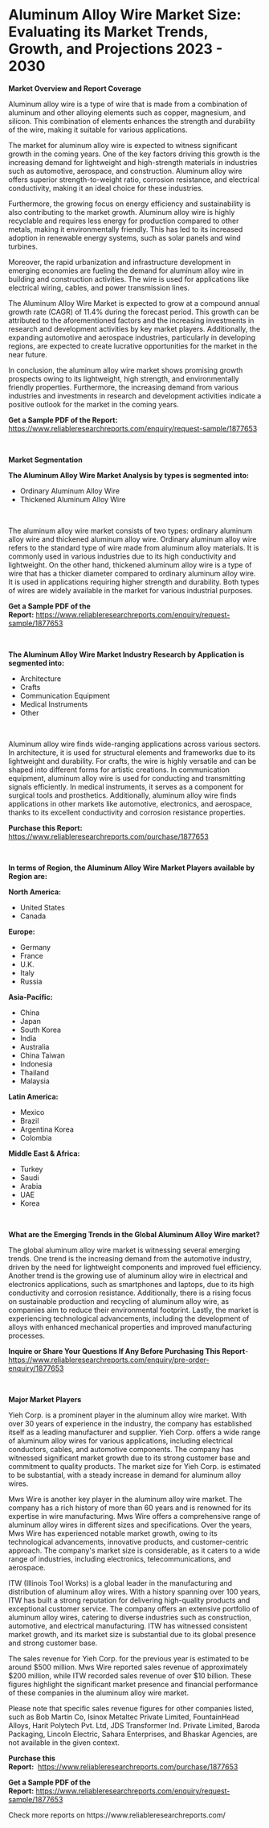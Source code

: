 <p><h1>Aluminum Alloy Wire Market Size: Evaluating its Market Trends, Growth, and Projections 2023 - 2030</h1></p><p><strong>Market Overview and Report Coverage</strong></p>
<p><p>Aluminum alloy wire is a type of wire that is made from a combination of aluminum and other alloying elements such as copper, magnesium, and silicon. This combination of elements enhances the strength and durability of the wire, making it suitable for various applications.</p><p>The market for aluminum alloy wire is expected to witness significant growth in the coming years. One of the key factors driving this growth is the increasing demand for lightweight and high-strength materials in industries such as automotive, aerospace, and construction. Aluminum alloy wire offers superior strength-to-weight ratio, corrosion resistance, and electrical conductivity, making it an ideal choice for these industries.</p><p>Furthermore, the growing focus on energy efficiency and sustainability is also contributing to the market growth. Aluminum alloy wire is highly recyclable and requires less energy for production compared to other metals, making it environmentally friendly. This has led to its increased adoption in renewable energy systems, such as solar panels and wind turbines.</p><p>Moreover, the rapid urbanization and infrastructure development in emerging economies are fueling the demand for aluminum alloy wire in building and construction activities. The wire is used for applications like electrical wiring, cables, and power transmission lines.</p><p>The Aluminum Alloy Wire Market is expected to grow at a compound annual growth rate (CAGR) of 11.4% during the forecast period. This growth can be attributed to the aforementioned factors and the increasing investments in research and development activities by key market players. Additionally, the expanding automotive and aerospace industries, particularly in developing regions, are expected to create lucrative opportunities for the market in the near future.</p><p>In conclusion, the aluminum alloy wire market shows promising growth prospects owing to its lightweight, high strength, and environmentally friendly properties. Furthermore, the increasing demand from various industries and investments in research and development activities indicate a positive outlook for the market in the coming years.</p></p>
<p><strong>Get a Sample PDF of the Report:</strong> <a href="https://www.reliableresearchreports.com/enquiry/request-sample/1877653">https://www.reliableresearchreports.com/enquiry/request-sample/1877653</a></p>
<p>&nbsp;</p>
<p><strong>Market Segmentation</strong></p>
<p><strong>The Aluminum Alloy Wire Market Analysis by types is segmented into:</strong></p>
<p><ul><li>Ordinary Aluminum Alloy Wire</li><li>Thickened Aluminum Alloy Wire</li></ul></p>
<p>&nbsp;</p>
<p><p>The aluminum alloy wire market consists of two types: ordinary aluminum alloy wire and thickened aluminum alloy wire. Ordinary aluminum alloy wire refers to the standard type of wire made from aluminum alloy materials. It is commonly used in various industries due to its high conductivity and lightweight. On the other hand, thickened aluminum alloy wire is a type of wire that has a thicker diameter compared to ordinary aluminum alloy wire. It is used in applications requiring higher strength and durability. Both types of wires are widely available in the market for various industrial purposes.</p></p>
<p><strong>Get a Sample PDF of the Report:</strong>&nbsp;<a href="https://www.reliableresearchreports.com/enquiry/request-sample/1877653">https://www.reliableresearchreports.com/enquiry/request-sample/1877653</a></p>
<p>&nbsp;</p>
<p><strong>The Aluminum Alloy Wire Market Industry Research by Application is segmented into:</strong></p>
<p><ul><li>Architecture</li><li>Crafts</li><li>Communication Equipment</li><li>Medical Instruments</li><li>Other</li></ul></p>
<p>&nbsp;</p>
<p><p>Aluminum alloy wire finds wide-ranging applications across various sectors. In architecture, it is used for structural elements and frameworks due to its lightweight and durability. For crafts, the wire is highly versatile and can be shaped into different forms for artistic creations. In communication equipment, aluminum alloy wire is used for conducting and transmitting signals efficiently. In medical instruments, it serves as a component for surgical tools and prosthetics. Additionally, aluminum alloy wire finds applications in other markets like automotive, electronics, and aerospace, thanks to its excellent conductivity and corrosion resistance properties.</p></p>
<p><strong>Purchase this Report:</strong>&nbsp; <a href="https://www.reliableresearchreports.com/purchase/1877653">https://www.reliableresearchreports.com/purchase/1877653</a></p>
<p>&nbsp;</p>
<p><strong>In terms of Region, the Aluminum Alloy Wire Market Players available by Region are:</strong></p>
<p>
    <p> <strong> North America: </strong>
        <ul>
            <li>United States</li>
            <li>Canada</li>
        </ul>
        </p> 
    <p> <strong> Europe: </strong>
        <ul>
            <li>Germany</li>
            <li>France</li>
            <li>U.K.</li>
            <li>Italy</li>
            <li>Russia</li>
        </ul>
        </p> 
    <p> <strong> Asia-Pacific: </strong>
        <ul>
            <li>China</li>
            <li>Japan</li>
            <li>South Korea</li>
            <li>India</li>
            <li>Australia</li>
            <li>China Taiwan</li>
            <li>Indonesia</li>
            <li>Thailand</li>
            <li>Malaysia</li>
        </ul>
        </p> 
    <p> <strong> Latin America: </strong>
        <ul>
            <li>Mexico</li>
            <li>Brazil</li>
            <li>Argentina Korea</li>
            <li>Colombia</li>
        </ul>
        </p> 
    <p> <strong> Middle East & Africa: </strong>
        <ul>
            <li>Turkey</li>
            <li>Saudi</li>
            <li>Arabia</li>
            <li>UAE</li>
            <li>Korea</li>
        </ul>
    </p>
    </p>
<p>&nbsp;</p>
<p><strong>What are the Emerging Trends in the Global Aluminum Alloy Wire market?</strong></p>
<p><p>The global aluminum alloy wire market is witnessing several emerging trends. One trend is the increasing demand from the automotive industry, driven by the need for lightweight components and improved fuel efficiency. Another trend is the growing use of aluminum alloy wire in electrical and electronics applications, such as smartphones and laptops, due to its high conductivity and corrosion resistance. Additionally, there is a rising focus on sustainable production and recycling of aluminum alloy wire, as companies aim to reduce their environmental footprint. Lastly, the market is experiencing technological advancements, including the development of alloys with enhanced mechanical properties and improved manufacturing processes.</p></p>
<p><strong>Inquire or Share Your Questions If Any Before Purchasing This Report</strong>- <a href="https://www.reliableresearchreports.com/enquiry/pre-order-enquiry/1877653">https://www.reliableresearchreports.com/enquiry/pre-order-enquiry/1877653</a></p>
<p>&nbsp;</p>
<p><strong>Major Market Players</strong></p>
<p><p>Yieh Corp. is a prominent player in the aluminum alloy wire market. With over 30 years of experience in the industry, the company has established itself as a leading manufacturer and supplier. Yieh Corp. offers a wide range of aluminum alloy wires for various applications, including electrical conductors, cables, and automotive components. The company has witnessed significant market growth due to its strong customer base and commitment to quality products. The market size for Yieh Corp. is estimated to be substantial, with a steady increase in demand for aluminum alloy wires.</p><p>Mws Wire is another key player in the aluminum alloy wire market. The company has a rich history of more than 60 years and is renowned for its expertise in wire manufacturing. Mws Wire offers a comprehensive range of aluminum alloy wires in different sizes and specifications. Over the years, Mws Wire has experienced notable market growth, owing to its technological advancements, innovative products, and customer-centric approach. The company's market size is considerable, as it caters to a wide range of industries, including electronics, telecommunications, and aerospace.</p><p>ITW (Illinois Tool Works) is a global leader in the manufacturing and distribution of aluminum alloy wires. With a history spanning over 100 years, ITW has built a strong reputation for delivering high-quality products and exceptional customer service. The company offers an extensive portfolio of aluminum alloy wires, catering to diverse industries such as construction, automotive, and electrical manufacturing. ITW has witnessed consistent market growth, and its market size is substantial due to its global presence and strong customer base.</p><p>The sales revenue for Yieh Corp. for the previous year is estimated to be around $500 million. Mws Wire reported sales revenue of approximately $200 million, while ITW recorded sales revenue of over $10 billion. These figures highlight the significant market presence and financial performance of these companies in the aluminum alloy wire market.</p><p>Please note that specific sales revenue figures for other companies listed, such as Bob Martin Co, Isinox Metaltec Private Limited, FountainHead Alloys, Harit Polytech Pvt. Ltd, JDS Transformer Ind. Private Limited, Baroda Packaging, Lincoln Electric, Sahara Enterprises, and Bhaskar Agencies, are not available in the given context.</p></p>
<p><strong>Purchase this Report:</strong>&nbsp;&nbsp;<a href="https://www.reliableresearchreports.com/purchase/1877653">https://www.reliableresearchreports.com/purchase/1877653</a></p>
<p></p>
<p><strong>Get a Sample PDF of the Report:</strong>&nbsp;<a href="https://www.reliableresearchreports.com/enquiry/request-sample/1877653">https://www.reliableresearchreports.com/enquiry/request-sample/1877653</a></p>
<p>Check more reports on https://www.reliableresearchreports.com/</p>